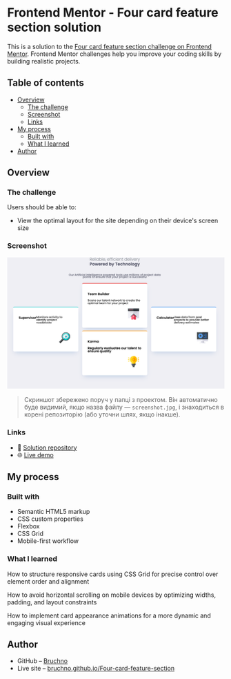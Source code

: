# Frontend Mentor - Four card feature section solution

This is a solution to the [Four card feature section challenge on Frontend Mentor](https://www.frontendmentor.io/challenges/four-card-feature-section-weK1eFYK). Frontend Mentor challenges help you improve your coding skills by building realistic projects.

## Table of contents

- [Overview](#overview)
  - [The challenge](#the-challenge)
  - [Screenshot](#screenshot)
  - [Links](#links)
- [My process](#my-process)
  - [Built with](#built-with)
  - [What I learned](#what-i-learned)
- [Author](#author)

## Overview

### The challenge

Users should be able to:

- View the optimal layout for the site depending on their device's screen size

### Screenshot

![Screenshot](./screen.png)

> Скриншот збережено поруч у папці з проектом. Він автоматично буде видимий, якщо назва файлу — `screenshot.jpg`, і знаходиться в корені репозиторію (або уточни шлях, якщо інакше).

### Links

- 📁 [Solution repository](https://github.com/Bruchno/Four-card-feature-section)
- 🌐 [Live demo](https://bruchno.github.io/Four-card-feature-section/)

## My process

### Built with

- Semantic HTML5 markup
- CSS custom properties
- Flexbox
- CSS Grid
- Mobile-first workflow

### What I learned

How to structure responsive cards using CSS Grid for precise control over element order and alignment

How to avoid horizontal scrolling on mobile devices by optimizing widths, padding, and layout constraints

How to implement card appearance animations for a more dynamic and engaging visual experience

## Author

- GitHub – [Bruchno](https://github.com/Bruchno)
- Live site – [bruchno.github.io/Four-card-feature-section](https://bruchno.github.io/Four-card-feature-section)

